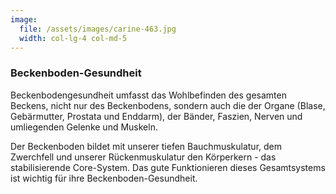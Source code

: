 ```yaml
---
image:
  file: /assets/images/carine-463.jpg
  width: col-lg-4 col-md-5
---
```


### Beckenboden-Gesundheit

Beckenbodengesundheit umfasst das Wohlbefinden des gesamten Beckens, nicht nur des Beckenbodens, sondern auch die der Organe (Blase, Gebärmutter, Prostata und Enddarm), der Bänder, Faszien, Nerven und umliegenden Gelenke und Muskeln.

Der Beckenboden bildet mit unserer tiefen Bauchmuskulatur, dem Zwerchfell und unserer Rückenmuskulatur den Körperkern - das stabilisierende Core-System. Das gute Funktionieren dieses Gesamtsystems ist wichtig für ihre Beckenboden-Gesundheit.
